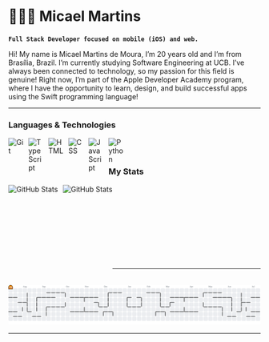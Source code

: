 # 🧑🏻‍💻 Micael Martins

**`Full Stack Developer focused on mobile (iOS) and web.`**

Hi! My name is Micael Martins de Moura, I’m 20 years old and I’m from Brasília, Brazil. I’m currently studying Software Engineering at UCB. I’ve always been connected to technology, so my passion for this field is genuine! Right now, I’m part of the Apple Developer Academy program, where I have the opportunity to learn, design, and build successful apps using the Swift programming language!

---

###  Languages & Technologies

<img 
    align="left" 
    alt="Git" 
    title="Git"
    width="30px" 
    style="padding-right: 10px;" 
    src="https://cdn.jsdelivr.net/gh/devicons/devicon@latest/icons/git/git-original.svg" 
/>
<img 
    align="left" 
    alt="TypeScript"
    title="TypeScript" 
    width="30px" 
    style="padding-right: 10px;" 
    src="https://cdn.jsdelivr.net/gh/devicons/devicon@latest/icons/swift/swift-original.svg" 
/>
<img 
    align="left" 
    alt="HTML"
    title="HTML" 
    width="30px" 
    style="padding-right: 10px;" 
    src="https://cdn.jsdelivr.net/gh/devicons/devicon@latest/icons/html5/html5-original.svg" 
/>
<img 
    align="left" 
    alt="CSS" 
    title="CSS"
    width="30px" 
    style="padding-right: 10px;" 
    src="https://cdn.jsdelivr.net/gh/devicons/devicon@latest/icons/css3/css3-original.svg" 
/>
<img 
    align="left" 
    alt="JavaScript" 
    title="JavaScript"
    width="30px" 
    style="padding-right: 10px;" 
    src="https://cdn.jsdelivr.net/gh/devicons/devicon@latest/icons/javascript/javascript-original.svg" 
/>
<img 
    align="left" 
    alt="Python" 
    title="Python"
    width="30px" 
    style="padding-right: 10px;" 
    src="https://cdn.jsdelivr.net/gh/devicons/devicon@latest/icons/python/python-original.svg" 
/>

<br/>
<br/>

### My Stats

<p>
  <img 
    align="left" 
    alt="GitHub Stats" 
    height="200" 
    style="padding-right: 10px;" 
    src="https://github-readme-stats.vercel.app/api?username=Micael-Martins&show_icons=true&theme=github_dark&include_all_commits=true" 
  />

  <img 
    align="left" 
    alt="GitHub Stats" 
    height="200" 
    src="https://github-readme-stats.vercel.app/api/top-langs/?username=Micael-Martins&theme=github_dark&layout=compact&custom_title=Tecnologias&include_all_commits=true" 
  />
</p>

<br><br><br><br><br><br><br><br><br>

---

<picture>
  <source media="(prefers-color-scheme: dark)" srcset="https://raw.githubusercontent.com/Micael-Martins/Micael-Martins/output/pacman-contribution-graph-dark.svg">
  <source media="(prefers-color-scheme: light)" srcset="https://raw.githubusercontent.com/Micael-Martins/Micael-Martins/output/pacman-contribution-graph.svg">
  <img alt="pacman contribution graph" src="https://raw.githubusercontent.com/Micael-Martins/Micael-Martins/output/pacman-contribution-graph.svg">
</picture>

---

###

